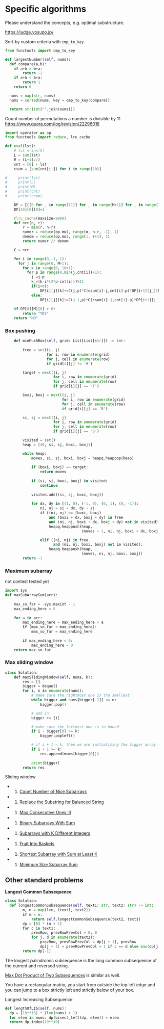 # Specific algorithms

Please understand the concepts, e.g. optimal substructure.

https://judge.yosupo.jp/



Sort by custom criteria with `cmp_to_key`

```python
from functools import cmp_to_key

def largestNumber(self, nums):
  def compare(a,b):
    if a+b > b+a:
        return -1
    if a+b < b+a:
        return 1
    return 0

  nums = map(str, nums)
  nums = sorted(nums, key = cmp_to_key(compare))

  return str(int("".join(nums)))

```





Count number of permutations a number is divisible by 11. https://www.quora.com/log/revision/22296018

```python
import operator as op
from functools import reduce, lru_cache

def eval(lst):
    # lst = ins[5]
    L = sum(lst)
    M = (L+1)//2
    cnt = [0] + lst
    csum = [sum(cnt[i:]) for i in range(10)]

#     print(lst)
#     print(L)
#     print(M)
#     print(cnt)
#     print(csum)

    DP = [[[0 for _ in range(11)] for _ in range(M+1)] for _ in range(11)]
    DP[10][0][0]=1

    @lru_cache(maxsize=9999)
    def ncr(n, r):
        r = min(r, n-r)
        numer = reduce(op.mul, range(n, n-r, -1), 1)
        denom = reduce(op.mul, range(1, r+1), 1)
        return numer // denom

    C = ncr    

    for i in range(9,-1,-1):
      for j in range(0, M+1):
        for k in range(0, 10+1):
          for p in range(0,min(j,cnt[i])+1):
            j_=j-p
            k_=(k-i*(2*p-cnt[i]))%11
            if(i>0):
                DP[i][j][k]+=C(j,p)*C(csum[i]-j,cnt[i]-p)*DP[i+1][j_][k_]
            else:
                DP[i][j][k]+=C(j-1,p)*C(csum[i]-j,cnt[i]-p)*DP[i+1][j_][k_]
    
    if DP[0][M][0] > 0:
        return "YES"
    return "NO"
```





### Box pushing

```python
    def minPushBox(self, grid: List[List[str]]) -> int:
        
        free = set((i, j) 
                   for i, row in enumerate(grid) 
                   for j, cell in enumerate(row) 
                   if grid[i][j] != '#')

        target = next((i, j) 
                      for i, row in enumerate(grid) 
                      for j, cell in enumerate(row) 
                      if grid[i][j] == 'T')

        boxi, boxj = next((i, j) 
                          for i, row in enumerate(grid) 
                          for j, cell in enumerate(row) 
                          if grid[i][j] == 'B')

        si, sj = next((i, j) 
                      for i, row in enumerate(grid) 
                      for j, cell in enumerate(row) 
                      if grid[i][j] == 'S')

        visited = set()
        heap = [(0, si, sj, boxi, boxj)]

        while heap:
            moves, si, sj, boxi, boxj = heapq.heappop(heap)
            
            if (boxi, boxj) == target:
                return moves
            
            if (si, sj, boxi, boxj) in visited:
                continue
            
            visited.add((si, sj, boxi, boxj))
            
            for dx, dy in [(1, 0), (-1, 0), (0, 1), (0, -1)]:
                ni, nj = si + dx, dy + sj
                if ((ni, nj) == (boxi, boxj) 
                    and (boxi + dx, boxj + dy) in free 
                    and (ni, nj, boxi + dx, boxj + dy) not in visited):
                    heapq.heappush(heap, 
                                   (moves + 1, ni, nj, boxi + dx, boxj + dy))

                elif ((ni, nj) in free 
                      and (ni, nj, boxi, boxj) not in visited):
                    heapq.heappush(heap, 
                                   (moves, ni, nj, boxi, boxj))
        return -1
```





### Maximum subarray

not contest tested yet

```python
import sys
def maxSubArraySum(arr): 
       
    max_so_far = -sys.maxint - 1
    max_ending_here = 0
       
    for a in arr: 
        max_ending_here = max_ending_here + a 
        if (max_so_far < max_ending_here): 
            max_so_far = max_ending_here 
  
        if max_ending_here < 0: 
            max_ending_here = 0   
    return max_so_far 
```



### Max sliding window

```python
class Solution:
    def maxSlidingWindow(self, nums, k):
        res = []
        bigger = deque()
        for i, n in enumerate(nums):
            # make sure the rightmost one is the smallest
            while bigger and nums[bigger[-1]] <= n:
                bigger.pop()

            # add in
            bigger += [i]

            # make sure the leftmost one is in-bound
            if i - bigger[0] >= k:
                bigger.popleft()

            # if i + 1 < k, then we are initializing the bigger array
            if i + 1 >= k:
                res.append(nums[bigger[0]])
                
            print(bigger)
        return res        
```



Sliding window

- 1. [Count Number of Nice Subarrays](https://leetcode.com/problems/count-number-of-nice-subarrays/discuss/419378/JavaC%2B%2BPython-Sliding-Window-atMost(K)-atMost(K-1))
- 1. [Replace the Substring for Balanced String](https://leetcode.com/problems/replace-the-substring-for-balanced-string/discuss/408978/javacpython-sliding-window/367697)
- 1. [Max Consecutive Ones III](https://leetcode.com/problems/max-consecutive-ones-iii/discuss/247564/javacpython-sliding-window/379427?page=3)
- 1. [Binary Subarrays With Sum](https://leetcode.com/problems/binary-subarrays-with-sum/discuss/186683/)
- 1. [Subarrays with K Different Integers](https://leetcode.com/problems/subarrays-with-k-different-integers/discuss/234482/JavaC%2B%2BPython-Sliding-Window-atMost(K)-atMost(K-1))
- 1. [Fruit Into Baskets](https://leetcode.com/problems/fruit-into-baskets/discuss/170740/Sliding-Window-for-K-Elements)
- 1. [Shortest Subarray with Sum at Least K](https://leetcode.com/problems/shortest-subarray-with-sum-at-least-k/discuss/143726/C%2B%2BJavaPython-O(N)-Using-Deque)
- 1. [Minimum Size Subarray Sum](https://leetcode.com/problems/minimum-size-subarray-sum/discuss/433123)



## Other standard problems

**Longest Common Subsequence**

```python
class Solution:
  def longestCommonSubsequence(self, text1: str, text2: str) -> int:
        m, n = map(len, (text1, text2))
        if m < n:
            return self.longestCommonSubsequence(text2, text1)
        dp = [0] * (n + 1)
        for c in text1:
            prevRow, prevRowPrevCol = 0, 0
            for j, d in enumerate(text2):
                prevRow, prevRowPrevCol = dp[j + 1], prevRow
                dp[j + 1] = prevRowPrevCol + 1 if c == d else max(dp[j], prevRow)
        return dp[-1]
```

The longest palindromic subsequence is the long common subsequence of the current and reversed string.

[Max Dot Product of Two Subsequences](https://leetcode.com/problems/max-dot-product-of-two-subsequences/) is similar as well.

You have a rectangular matrix, you start from outside the top left edge and you can jump to a box strictly left and strictly below of your box.



Longest Increasing Subsequence

```python
def lengthOfLIS(self, nums):
  dp = [10**10] * (len(nums) + 1)
  for elem in nums: dp[bisect_left(dp, elem)] = elem  
  return dp.index(10**10)
```



